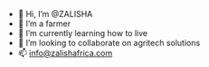 - 👋 Hi, I’m @ZALISHA
- 👀 I’m a farmer
- 🌱 I’m currently learning how to live
- 💞️ I’m looking to collaborate on agritech solutions
- 📫 info@zalishafrica.com

<!---
ZALISHA/ZALISHA is a ✨ special ✨ repository because its `README.md` (this file) appears on your GitHub profile.
You can click the Preview link to take a look at your changes.
--->

